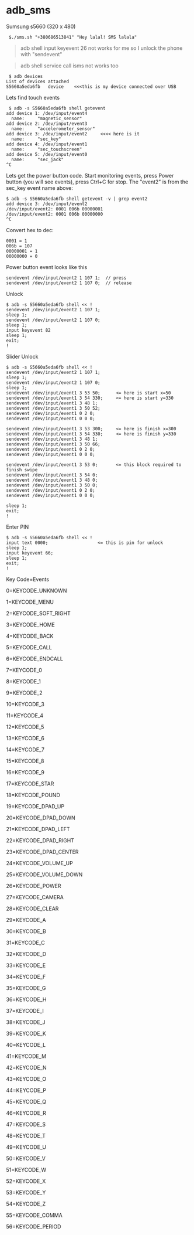 # adb_sms
Sumsung s5660 (320 x 480)


````
 $./sms.sh "+380686513841" "Hey lalal! SMS lalala"

````


> adb shell input keyevent 26 not works for me so I unlock the phone with "sendevent"

> adb shell service call isms not works too

````
 $ adb devices
List of devices attached 
S5660a5eda6fb	device    <<<this is my device connected over USB
````

Lets find touch events
````
 $ adb -s S5660a5eda6fb shell getevent
add device 1: /dev/input/event4
  name:     "magnetic_sensor"
add device 2: /dev/input/event3
  name:     "accelerometer_sensor"
add device 3: /dev/input/event2     <<<< here is it
  name:     "sec_key"
add device 4: /dev/input/event1    
  name:     "sec_touchscreen"
add device 5: /dev/input/event0
  name:     "sec_jack"
^C
````
Lets get the power button code. Start monitoring events, press Power button (you will see events), press Ctrl+C for stop.
The "event2" is from the sec_key event name above:
````
$ adb -s S5660a5eda6fb shell getevent -v | grep event2
add device 3: /dev/input/event2
/dev/input/event2: 0001 006b 00000001
/dev/input/event2: 0001 006b 00000000
^C

````

Convert hex to dec:
````
0001 = 1
006b = 107
00000001 = 1
00000000 = 0
````

Power button event looks like this
````
sendevent /dev/input/event2 1 107 1;  // press
sendevent /dev/input/event2 1 107 0;  // release
````

Unlock
````
$ adb -s S5660a5eda6fb shell << !
sendevent /dev/input/event2 1 107 1;
sleep 1;
sendevent /dev/input/event2 1 107 0;
sleep 1;
input keyevent 82
sleep 1;
exit;
!
````

Slider Unlock
````
$ adb -s S5660a5eda6fb shell << !
sendevent /dev/input/event2 1 107 1;
sleep 1;
sendevent /dev/input/event2 1 107 0;
sleep 1;
sendevent /dev/input/event1 3 53 50;      <= here is start x=50
sendevent /dev/input/event1 3 54 330;     <= here is start y=330
sendevent /dev/input/event1 3 48 1;
sendevent /dev/input/event1 3 50 52;
sendevent /dev/input/event1 0 2 0;
sendevent /dev/input/event1 0 0 0;

sendevent /dev/input/event1 3 53 300;     <= here is finish x=300
sendevent /dev/input/event1 3 54 330;     <= here is finish y=330
sendevent /dev/input/event1 3 48 1;
sendevent /dev/input/event1 3 50 66;
sendevent /dev/input/event1 0 2 0;
sendevent /dev/input/event1 0 0 0;

sendevent /dev/input/event1 3 53 0;       <= this block required to finish swipe
sendevent /dev/input/event1 3 54 0;
sendevent /dev/input/event1 3 48 0;
sendevent /dev/input/event1 3 50 0;
sendevent /dev/input/event1 0 2 0;
sendevent /dev/input/event1 0 0 0;

sleep 1;
exit;
!
````

Enter PIN 
````
$ adb -s S5660a5eda6fb shell << !
input text 0000;                   <= this is pin for unlock
sleep 1;
input keyevent 66;
sleep 1;
exit;
!
````



Key Code=Events

0=KEYCODE_UNKNOWN

1=KEYCODE_MENU

2=KEYCODE_SOFT_RIGHT

3=KEYCODE_HOME

4=KEYCODE_BACK

5=KEYCODE_CALL

6=KEYCODE_ENDCALL

7=KEYCODE_0

8=KEYCODE_1

9=KEYCODE_2

10=KEYCODE_3

11=KEYCODE_4

12=KEYCODE_5

13=KEYCODE_6

14=KEYCODE_7

15=KEYCODE_8

16=KEYCODE_9

17=KEYCODE_STAR

18=KEYCODE_POUND

19=KEYCODE_DPAD_UP

20=KEYCODE_DPAD_DOWN

21=KEYCODE_DPAD_LEFT

22=KEYCODE_DPAD_RIGHT

23=KEYCODE_DPAD_CENTER

24=KEYCODE_VOLUME_UP

25=KEYCODE_VOLUME_DOWN

26=KEYCODE_POWER

27=KEYCODE_CAMERA

28=KEYCODE_CLEAR

29=KEYCODE_A

30=KEYCODE_B

31=KEYCODE_C

32=KEYCODE_D

33=KEYCODE_E

34=KEYCODE_F

35=KEYCODE_G

36=KEYCODE_H

37=KEYCODE_I

38=KEYCODE_J

39=KEYCODE_K

40=KEYCODE_L

41=KEYCODE_M

42=KEYCODE_N

43=KEYCODE_O

44=KEYCODE_P

45=KEYCODE_Q

46=KEYCODE_R

47=KEYCODE_S

48=KEYCODE_T

49=KEYCODE_U

50=KEYCODE_V

51=KEYCODE_W

52=KEYCODE_X

53=KEYCODE_Y

54=KEYCODE_Z

55=KEYCODE_COMMA

56=KEYCODE_PERIOD

